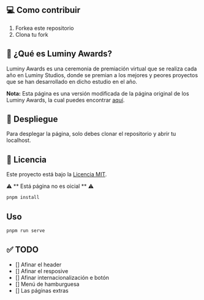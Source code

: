 ## 💻 Como contribuir

1. Forkea este repositorio
2. Clona tu fork


## 🤔 ¿Qué es Luminy Awards?
Luminy Awards es una ceremonia de premiación virtual que se realiza cada año en Luminy Studios, donde se premian a los mejores y peores proyectos que se han desarrollado en dicho estudio en el año.

**Nota:** Esta página es una versión modificada de la página original de los Luminy Awards, la cual puedes encontrar [aquí](https://luminy.xyz/awards/).

## 🚀 Despliegue

Para desplegar la página, solo debes clonar el repositorio y abrir tu localhost.

## 📝 Licencia

Este proyecto está bajo la [Licencia MIT](./LICENSE).


:warning: ** Está página no es oicial ** :warning:

```bash
pnpm install
```

## Uso
```bash
pnpm run serve
```

## ✅ TODO

- [] Afinar el header
- [] Afinar el resposive
- [] Afinar internacionalización e botón
- [] Menú de hamburguesa
- [] Las páginas extras
